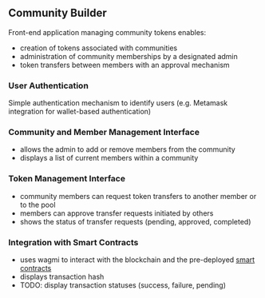 ## Community Builder

Front-end application managing community tokens enables:
- creation of tokens associated with communities
- administration of community memberships by a designated admin
- token transfers between members with an approval mechanism

### User Authentication

Simple authentication mechanism to identify users (e.g. Metamask integration for wallet-based authentication)

### Community and Member Management Interface

- allows the admin to add or remove members from the community
- displays a list of current members within a community

### Token Management Interface

- community members can request token transfers to another member or to the pool
- members can approve transfer requests initiated by others
- shows the status of transfer requests (pending, approved, completed)

### Integration with Smart Contracts

- uses wagmi to interact with the blockchain and the pre-deployed [smart contracts](https://github.com/samigabor/community-builder-contracts)
- displays transaction hash
- TODO: display transaction statuses (success, failure, pending)

